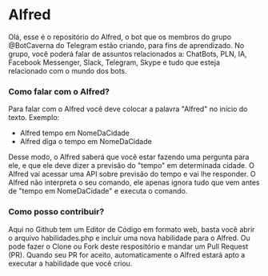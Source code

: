 # Alfred

Olá, esse é o repositório do Alfred, o bot que os membros do grupo @BotCaverna do Telegram estão criando, para fins de aprendizado. No grupo, você poderá falar de assuntos relacionados a: ChatBots, PLN, IA, Facebook Messenger, Slack, Telegram, Skype e tudo que esteja relacionado com o mundo dos bots. 

### Como falar com o Alfred?
Para falar com o Alfred você deve colocar a palavra "Alfred" no início do texto. Exemplo:

- Alfred tempo em NomeDaCidade
- Alfred diga o tempo em NomeDaCidade

Desse modo, o Alfred saberá que você estar fazendo uma pergunta para ele, e que ele deve dizer a previsão do "tempo" em determinada cidade. O Alfred vai acessar uma API sobre previsão do tempo e vai lhe responder. O Alfred não interpreta o seu comando, ele apenas ignora tudo que vem antes de "tempo em NomeDaCidade" e executa o comando.

### Como posso contribuir?
Aqui no Github tem um Editor de Código em formato web, basta você abrir o arquivo habilidades.php e incluir uma nova habilidade para o Alfred. Ou pode fazer o Clone ou Fork deste respositório e mandar um Pull Request (PR). Quando seu PR for aceito, automaticamente o Alfred estará apto a executar a habilidade que você criou.

